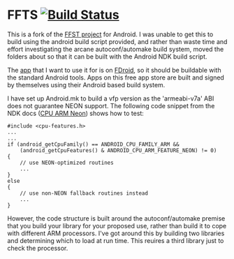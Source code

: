 # FFTS [![Build Status](https://travis-ci.org/billthefarmer/ffts-android.svg?branch=master)](https://travis-ci.org/billthefarmer/ffts-android)

This is a fork of the [FFST project](https://github.com/anthonix/ffts)
for Android. I was unable to get this to build using the android build
script provided, and rather than waste time and effort investigating
the arcane autoconf/automake build system, moved the folders about so
that it can be built with the Android NDK build script.

The [app](https://github.com/billthefarmer/scope) that I want to use
it for is on [FDroid](https://f-droid.org), so it should be buildable
with the standard Android tools. Apps on this free app store are built
and signed by themselves using their Android based build system.

I have set up Android.mk to build a vfp version as the 'armeabi-v7a'
ABI does not guarantee NEON support. The following code snippet from
the NDK docs
([CPU ARM Neon](http://www.kandroid.org/ndk/docs/CPU-ARM-NEON.html))
shows how to test:

    #include <cpu-features.h>
    ...
    ...
    if (android_getCpuFamily() == ANDROID_CPU_FAMILY_ARM &&
        (android_getCpuFeatures() & ANDROID_CPU_ARM_FEATURE_NEON) != 0)
    {
        // use NEON-optimized routines
        ...
    }
    else
    {
        // use non-NEON fallback routines instead
        ...
    }

However, the code structure is built around the autoconf/automake
premise that you build your library for your proposed use, rather than
build it to cope with different ARM processors. I've got around this
by building two libraries and determining which to load at run
time. This reuires a third library just to check the processor.
